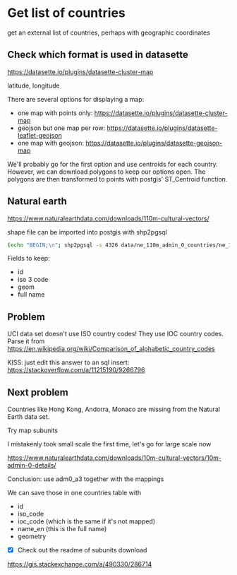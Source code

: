 # Get list of countries

get an external list of countries, perhaps with geographic coordinates

## Check which format is used in datasette

https://datasette.io/plugins/datasette-cluster-map

latitude, longitude

There are several options for displaying a map:

- one map with points only: https://datasette.io/plugins/datasette-cluster-map
- geojson but one map per row: https://datasette.io/plugins/datasette-leaflet-geojson
- one map with geojson: https://datasette.io/plugins/datasette-geojson-map

We'll probably go for the first option and use centroids for each country. However, we can download polygons to keep our options open. The polygons are then transformed to points with postgis' ST_Centroid function.

## Natural earth

https://www.naturalearthdata.com/downloads/110m-cultural-vectors/

shape file can be imported into postgis with shp2pgsql

```bash
(echo "BEGIN;\n"; shp2pgsql -s 4326 data/ne_110m_admin_0_countries/ne_110m_admin_0_countries.shp uci_road_raw.countries; echo "\nCOMMIT;") > sqitch/deploy/uci-road-raw/countries.sql
```

Fields to keep:

- id
- iso 3 code
- geom
- full name

## Problem

UCI data set doesn't use ISO country codes! They use IOC country codes.
Parse it from https://en.wikipedia.org/wiki/Comparison_of_alphabetic_country_codes

KISS: just edit this answer to an sql insert: https://stackoverflow.com/a/11215190/9266796

## Next problem

Countries like Hong Kong, Andorra, Monaco are missing from the Natural Earth data set.

Try map subunits

I mistakenly took small scale the first time, let's go for large scale now

https://www.naturalearthdata.com/downloads/10m-cultural-vectors/10m-admin-0-details/

Conclusion: use adm0_a3 together with the mappings

We can save those in one countries table with

- id
- iso_code
- ioc_code (which is the same if it's not mapped)
- name_en (this is the full name)
- geometry

- [x] Check out the readme of subunits download

https://gis.stackexchange.com/a/490330/286714